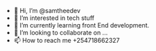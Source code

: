 - 👋 Hi, I’m @samtheedev
- 👀 I’m interested in tech stuff
- 🌱 I’m currently learning front End development.
- 💞️ I’m looking to collaborate on ...
- 📫 How to reach me +254718662327

<!---
samtheedev/samtheedev is a ✨ special ✨ repository because its `README.md` (this file) appears on your GitHub profile.
You can click the Preview link to take a look at your changes.
--->
